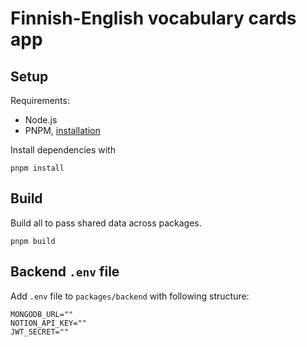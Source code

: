 # Finnish-English vocabulary cards app

## Setup

Requirements:

- Node.js
- PNPM, [installation](https://pnpm.io/installation)

Install dependencies with

```
pnpm install
```

## Build

Build all to pass shared data across packages.

```
pnpm build
```

## Backend `.env` file

Add `.env` file to `packages/backend` with following structure:

```
MONGODB_URL=""
NOTION_API_KEY=""
JWT_SECRET=""
```
